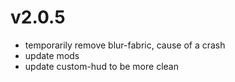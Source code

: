 # v2.0.5
- temporarily remove blur-fabric, cause of a crash
- update mods
- update custom-hud to be more clean

